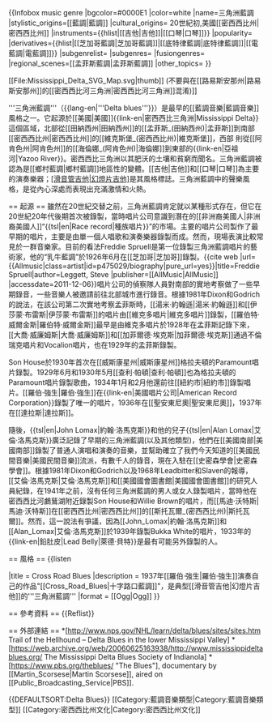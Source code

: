 {{Infobox music genre
|bgcolor=#0000E1
 |color=white
 |name=三角洲藍調
 |stylistic_origins=[[藍調|藍調]]
 |cultural_origins= 20世紀初,美國[[密西西比州|密西西比州]]
 |instruments={{hlist|[[吉他|吉他]]|[[口琴|口琴]]}}
 |popularity=
 |derivatives={{hlist|[[芝加哥藍調|芝加哥藍調]]|[[底特律藍調|底特律藍調]]|[[電藍調|電藍調]]}}
 |subgenrelist=
 |subgenres=
 |fusiongenres=
 |regional_scenes=[[孟菲斯藍調|孟菲斯藍調]]
 |other_topics=
}}

[[File:Mississippi_Delta_SVG_Map.svg|thumb]] (不要與在[[路易斯安那州|路易斯安那州]]的[[密西西比河三角洲|密西西比河三角洲]]混淆)]]

'''三角洲藍調'''（{{lang-en|'''Delta blues'''}}）是最早的[[藍調音樂|藍調音樂]]風格之一。它起源於[[美國|美國]]{{link-en|密西西比三角洲|Mississippi Delta}}這個區域，北部從[[田納西州|田納西州]]的[[孟菲斯_(田納西州)|孟菲斯]]到南部[[密西西比州|密西西比州]]的[[維克斯堡_(密西西比州)|維克斯堡]]，西部
則從[[阿肯色州|阿肯色州]]的[[海倫娜_(阿肯色州)|海倫娜]]到東部的{{link-en|亞祖河|Yazoo River}}。密西西比三角洲以其肥沃的土壤和貧窮而聞名。三角洲藍調被認為是[[鄉村藍調|鄉村藍調]]地區性的變體。[[吉他|吉他]]和[[口琴|口琴]]為主要的演奏樂器；[[滑音管吉他|幻燈片吉他]](通常用[[鋼棒吉他|鋼棒吉他]]演奏)是其風格標誌。三角洲藍調中的聲樂風格，是從內心深處而表現出充滿激情和火熱。

== 起源 ==
雖然在20世紀交替之前，三角洲藍調肯定就以某種形式存在，但它在20世紀20年代後期首次被錄製，當時唱片公司意識到潛在的[[非洲裔美國人|非洲裔美國人]]“{{tsl|en|Race record|種族唱片}}”的市場。主要的唱片公司製作了最早期的唱片，主要是由單一個人唱歌和演奏樂器錄製而成。然而，現場表演比較常見於一群音樂家。目前的看法Freddie Spruell是第一位錄製三角洲藍調唱片的藝術家，他的“乳牛藍調”於1926年6月在[[芝加哥|芝加哥]]錄製。<ref>{{cite web |url={{Allmusic|class=artist|id=p475029/biography|pure_url=yes}}|title=Freddie Spruell|author=Leggett, Steve |publisher=[[AllMusic|AllMusic]] |accessdate=2011-12-06}}</ref>唱片公司的偵察隊人員對南部的實地考察做了一些早期錄音，一些音樂人被邀請前往北部城市進行錄音。根據1981年Dixon和Godrich的說法，在該公司第二次實地考察孟菲斯時，[[湯米·約翰遜|湯米·約翰遜]]和[[伊莎蒙·布雷斯|伊莎蒙·布雷斯]]的唱片由[[維克多唱片|維克多唱片]]錄製，[[羅伯特·威爾金斯|羅伯特·威爾金斯]]最早是由維克多唱片於1928年在孟菲斯記錄下來，[[大喬·威廉姆斯|大喬·威廉姆斯]]和[[加菲爾德·埃克斯|加菲爾德·埃克斯]]通過不倫瑞克唱片和Vocalion唱片，也在1929年的孟菲斯錄製。

Son House於1930年首次在[[威斯康星州|威斯康星州]]格拉夫頓的Paramount唱片錄製。1929年6月和1930年5月[[查利·帕頓|查利·帕頓]]也為格拉夫頓的Paramount唱片錄製歌曲，1934年1月和2月他還前往[[紐約市|紐約市]]錄製唱片。[[羅伯·強生|羅伯·強生]]在{{link-en|美國唱片公司|American Record Corporation}}錄製了唯一的唱片，1936年在[[聖安東尼奧|聖安東尼奧]]，1937年在[[達拉斯|達拉斯]]。

隨後，{{tsl|en|John Lomax|約翰·洛馬克斯}}和他的兒子{{tsl|en|Alan Lomax|艾倫·洛馬克斯}}廣泛記錄了早期的三角洲藍調(以及其他類型)，他們在[[美國南部|美國南部]]錄製了普通人演唱和演奏的音樂，並幫助確立了我們今天知道的[[美國民間音樂|美國民間音樂]]流派，有數千人的錄音，現在入駐在[[史密森學會|史密森學會]]。根據1981年Dixon和Godrich以及1968年Leadbitter和Slaven的報導，[[艾倫·洛馬克斯|艾倫·洛馬克斯]]和[[美國國會圖書館|美國國會圖書館]]的研究人員紀錄，在1941年之前，沒有任何三角洲藍調的男人或女人錄製唱片，當時他在密西西比河鸕鶿湖附近錄製Son House和Willie Brown的唱片，而[[馬迪·沃特斯|馬迪·沃特斯]]在[[密西西比州|密西西比州]]的[[斯托瓦爾_(密西西比州)|斯托瓦爾]]。然而，這一說法有爭議，因為[[John_Lomax|約翰·洛馬克斯]]和[[Alan_Lomax|艾倫·洛馬克斯]]於1939年錄製Bukka White的唱片，1933年的{{link-en|鉛肚皮|Lead Belly|萊德·貝特}}是最有可能另外錄製的人。

== 風格 ==
{{listen
<!-- 注释出：|filename    = Crossroads.ogg -->
|title       = Cross Road Blues
|description = 1937年[[羅伯·強生|羅伯·強生]]演奏自己的作品"[[Cross_Road_Blues|十字路口藍調]]"，是典型[[滑音管吉他|幻燈片吉他]]的'''三角洲藍調'''
|format      = [[Ogg|Ogg]]
}}

== 參考資料 ==
{{Reflist}}

== 外部連結 ==
*[http://www.nps.gov/NHL/learn/delta/blues/sites/sites.htm    Trail of the Hellhound – Delta Blues in the lower Mississippi Valley]
*[https://web.archive.org/web/20060625163938/http://www.mississippideltablues.org/ The Mississippi Delta Blues Society of Indianola]
*[https://www.pbs.org/theblues/ "The Blues"], documentary by [[Martin_Scorsese|Martin Scorsese]], aired on [[Public_Broadcasting_Service|PBS]].

{{DEFAULTSORT:Delta Blues}}
[[Category:藍調音樂類型|Category:藍調音樂類型]]
[[Category:密西西比州文化|Category:密西西比州文化]]